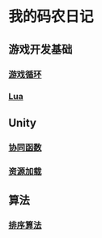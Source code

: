 <!-- ---
ebook:
  theme: github-light.css
  title: Markdown Preview Enhanced
  author: shd101wyy
  base-font-size: 8
  margin: [4, 8]
--- -->

# 我的码农日记

## 游戏开发基础

### [游戏循环](/game_development/game_loop.html)

### [Lua](/game_development/introduce_to_lua.html)

## Unity

### [协同函数](/unity/coroutine.html)

### [资源加载](/unity/resource_loading.html)

## 算法

### [排序算法](/algorithm/sort.html)